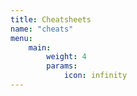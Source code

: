 ```yaml
---
title: Cheatsheets
name: "cheats"
menu:
    main: 
        weight: 4
        params:
            icon: infinity
---
```

